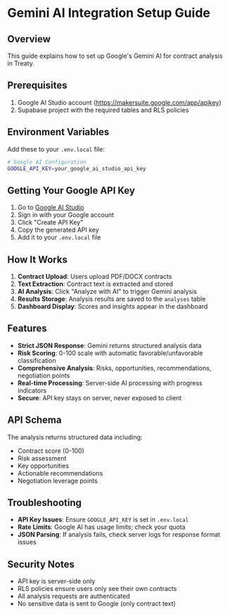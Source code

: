 # Gemini AI Integration Setup Guide

## Overview
This guide explains how to set up Google's Gemini AI for contract analysis in Treaty.

## Prerequisites
1. Google AI Studio account (https://makersuite.google.com/app/apikey)
2. Supabase project with the required tables and RLS policies

## Environment Variables

Add these to your `.env.local` file:

```bash
# Google AI Configuration
GOOGLE_API_KEY=your_google_ai_studio_api_key
```

## Getting Your Google API Key

1. Go to [Google AI Studio](https://makersuite.google.com/app/apikey)
2. Sign in with your Google account
3. Click "Create API Key"
4. Copy the generated API key
5. Add it to your `.env.local` file

## How It Works

1. **Contract Upload**: Users upload PDF/DOCX contracts
2. **Text Extraction**: Contract text is extracted and stored
3. **AI Analysis**: Click "Analyze with AI" to trigger Gemini analysis
4. **Results Storage**: Analysis results are saved to the `analyses` table
5. **Dashboard Display**: Scores and insights appear in the dashboard

## Features

- **Strict JSON Response**: Gemini returns structured analysis data
- **Risk Scoring**: 0-100 scale with automatic favorable/unfavorable classification
- **Comprehensive Analysis**: Risks, opportunities, recommendations, negotiation points
- **Real-time Processing**: Server-side AI processing with progress indicators
- **Secure**: API key stays on server, never exposed to client

## API Schema

The analysis returns structured data including:
- Contract score (0-100)
- Risk assessment
- Key opportunities
- Actionable recommendations
- Negotiation leverage points

## Troubleshooting

- **API Key Issues**: Ensure `GOOGLE_API_KEY` is set in `.env.local`
- **Rate Limits**: Google AI has usage limits; check your quota
- **JSON Parsing**: If analysis fails, check server logs for response format issues

## Security Notes

- API key is server-side only
- RLS policies ensure users only see their own contracts
- All analysis requests are authenticated
- No sensitive data is sent to Google (only contract text) 